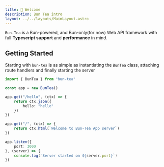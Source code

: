 ```yaml
---
title: 👋 Welcome
description: Bun Tea intro
layout: ../../layouts/MainLayout.astro
---
```

`Bun-Tea` is a Bun-powered, and Bun-only(for now) Web API framework with full **Typescript support** and **performance** in mind.

## Getting Started
Starting with `bun-tea` is as simple as instantiating the `BunTea` class, attaching route handlers and finally starting the server
```ts
import { BunTea } from "bun-tea"

const app = new BunTea()

app.get("/hello", (ctx) => {
    return ctx.json({
        hello: "hello"
    })
})

app.get("/", (ctx) => {
    return ctx.html(`Welcome to Bun-Tea App server`)
})

app.listen({
    port: 3000
}, (server) => {
    console.log(`Server started on ${server.port}`)
})

```
